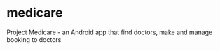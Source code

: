 # medicare
Project Medicare - an Android app that find doctors, make and manage booking to doctors 
